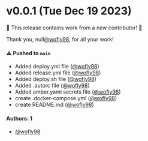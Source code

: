 # v0.0.1 (Tue Dec 19 2023)

:tada: This release contains work from a new contributor! :tada:

Thank you, null[@wofly98](https://github.com/wofly98), for all your work!

#### ⚠️ Pushed to `main`

- Added deploy.yml file ([@wofly98](https://github.com/wofly98))
- Added release.yml file ([@wofly98](https://github.com/wofly98))
- Added deploy.sh file ([@wofly98](https://github.com/wofly98))
- Added .autorc file ([@wofly98](https://github.com/wofly98))
- Added amber.yaml secrets file ([@wofly98](https://github.com/wofly98))
- create .docker-compose.yml ([@wofly98](https://github.com/wofly98))
- create README.md ([@wofly98](https://github.com/wofly98))

#### Authors: 1

- [@wofly98](https://github.com/wofly98)
